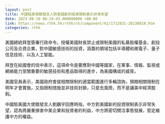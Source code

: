 ```yaml
---
layout: post
title: 中國駐美使館發言人對美國新的投資限制表示非常失望
date: 2023-08-10 06:24:43.000000000 +08:00
link: https://news.rthk.hk/rthk/ch/component/k2/1712831-20230810.htm
categories: rthk
---
```


美國總統拜登簽署行政命令，授權美國財長禁止或限制美國的私募股權基金、創投公司及合資企業，對中國敏感技術的投資，涵蓋的領域包括半導體和微電子、量子信息技術、以及人工智能。

拜登在給國會的信中表示，這項命令是要應對中國等國家，在軍事、情報、監視或網絡能力至關重要的敏感技術和產品取得的進步，為美國構成的威脅。

美國官員表示，美國政府會就相關限制的適當範圍進行多輪諮詢，預期相關限制在明年才會實施，又指限制措施並非技術封鎖，只是去風險，而不是讓美中經濟脫鈎。

中國駐美國大使館發言人劉鵬宇回應時指，中方對美國新的投資限制表示非常失望，認為將嚴重損害中美企業和投資者的利益，中方將密切關注事態發展，堅定維護中方的權益。
